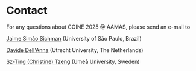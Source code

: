 ---
---

# Contact

For any questions about COINE 2025 @ AAMAS, please send an e-mail to

[Jaime Simão Sichman](mailto:jaime.sichman@usp.br) (University of São Paulo, Brazil)

[Davide Dell'Anna](mailto:d.dellanna@uu.nl) (Utrecht University, The Netherlands)

[Sz-Ting (Christine) Tzeng](mailto:stzeng@cs.umu.se) (Umeå University, Sweden)
